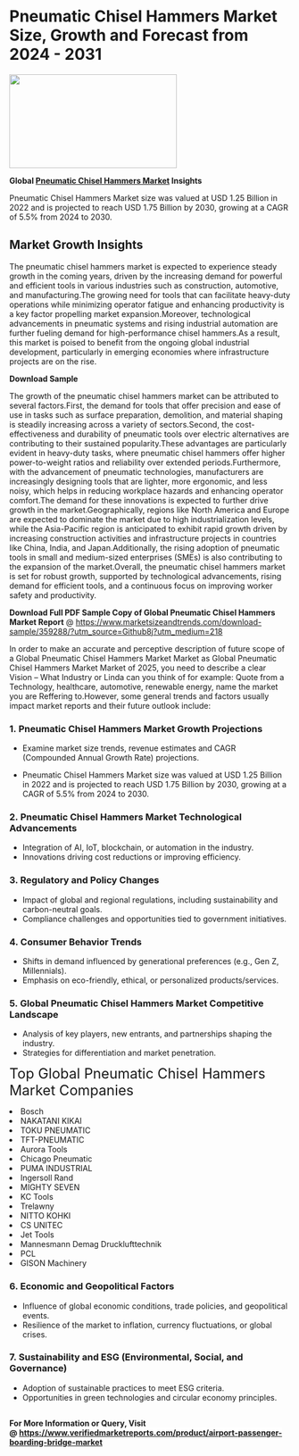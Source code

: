 <H1>Pneumatic Chisel Hammers Market Size, Growth and Forecast from 2024 - 2031</H1><img class="aligncenter size-medium wp-image-584254" src="https://thirdeyenews.in/wp-content/uploads/2024/09/Global-Market-Research-300x168.jpeg" alt="" width="300" height="168" /><p><strong>Global&nbsp;<a href="https://www.marketsizeandtrends.com/download-sample/359288/?utm_source=Github8j?utm_medium=218">Pneumatic Chisel Hammers Market</a> Insights</strong></p><p>Pneumatic Chisel Hammers Market size was valued at USD 1.25 Billion in 2022 and is projected to reach USD 1.75 Billion by 2030, growing at a CAGR of 5.5% from 2024 to 2030.</p><p><h2>Market Growth Insights</h2> <p>The pneumatic chisel hammers market is expected to experience steady growth in the coming years, driven by the increasing demand for powerful and efficient tools in various industries such as construction, automotive, and manufacturing.The growing need for tools that can facilitate heavy-duty operations while minimizing operator fatigue and enhancing productivity is a key factor propelling market expansion.Moreover, technological advancements in pneumatic systems and rising industrial automation are further fueling demand for high-performance chisel hammers.As a result, this market is poised to benefit from the ongoing global industrial development, particularly in emerging economies where infrastructure projects are on the rise.</p> <p><strong>Download Sample</strong></p> <p>The growth of the pneumatic chisel hammers market can be attributed to several factors.First, the demand for tools that offer precision and ease of use in tasks such as surface preparation, demolition, and material shaping is steadily increasing across a variety of sectors.Second, the cost-effectiveness and durability of pneumatic tools over electric alternatives are contributing to their sustained popularity.These advantages are particularly evident in heavy-duty tasks, where pneumatic chisel hammers offer higher power-to-weight ratios and reliability over extended periods.Furthermore, with the advancement of pneumatic technologies, manufacturers are increasingly designing tools that are lighter, more ergonomic, and less noisy, which helps in reducing workplace hazards and enhancing operator comfort.The demand for these innovations is expected to further drive growth in the market.Geographically, regions like North America and Europe are expected to dominate the market due to high industrialization levels, while the Asia-Pacific region is anticipated to exhibit rapid growth driven by increasing construction activities and infrastructure projects in countries like China, India, and Japan.Additionally, the rising adoption of pneumatic tools in small and medium-sized enterprises (SMEs) is also contributing to the expansion of the market.Overall, the pneumatic chisel hammers market is set for robust growth, supported by technological advancements, rising demand for efficient tools, and a continuous focus on improving worker safety and productivity.</p> <p><span class=""><strong>Download Full PDF Sample Copy of Global Pneumatic Chisel Hammers Market Report</strong> @ <a href="https://www.marketsizeandtrends.com/download-sample/359288/?utm_source=Github8j?utm_medium=218" target="_blank">https://www.marketsizeandtrends.com/download-sample/359288/?utm_source=Github8j?utm_medium=218</a></span></p><p>In order to make an accurate and perceptive description of future scope of a Global&nbsp;Pneumatic Chisel Hammers Market Market as Global&nbsp;Pneumatic Chisel Hammers Market Market of 2025, you need to describe a clear Vision &ndash; What Industry or Linda can you think of for example: Quote from a Technology, healthcare, automotive, renewable energy, name the market you are Reffering to.However, some general trends and factors usually impact market reports and their future outlook include:</p><h3>1.&nbsp;<strong>Pneumatic Chisel Hammers Market Growth Projections</strong></h3><ul><li>Examine market size trends, revenue estimates and CAGR (Compounded Annual Growth Rate) projections.</li><li><p>Pneumatic Chisel Hammers Market size was valued at USD 1.25 Billion in 2022 and is projected to reach USD 1.75 Billion by 2030, growing at a CAGR of 5.5% from 2024 to 2030.</p></li></ul><h3>2.&nbsp;<strong>Pneumatic Chisel Hammers Market Technological Advancements</strong></h3><ul><li>Integration of AI, IoT, blockchain, or automation in the industry.</li><li>Innovations driving cost reductions or improving efficiency.</li></ul><h3>3.&nbsp;<strong>Regulatory and Policy Changes</strong></h3><ul><li>Impact of global and regional regulations, including sustainability and carbon-neutral goals.</li><li>Compliance challenges and opportunities tied to government initiatives.</li></ul><h3>4.&nbsp;<strong>Consumer Behavior Trends</strong></h3><ul><li>Shifts in demand influenced by generational preferences (e.g., Gen Z, Millennials).</li><li>Emphasis on eco-friendly, ethical, or personalized products/services.</li></ul><h3>5.&nbsp;<strong>Global Pneumatic Chisel Hammers Market Competitive Landscape</strong></h3><ul><li>Analysis of key players, new entrants, and partnerships shaping the industry.</li><li>Strategies for differentiation and market penetration.</li></ul><p data-pm-slice="1 1 []"><span style="color: inherit; font-family: inherit; font-size: 25px;">Top Global Pneumatic Chisel Hammers Market Companies</span></p><div class="" data-test-id=""><p><li>Bosch</li><li> NAKATANI KIKAI</li><li> TOKU PNEUMATIC</li><li> TFT-PNEUMATIC</li><li> Aurora Tools</li><li> Chicago Pneumatic</li><li> PUMA INDUSTRIAL</li><li> Ingersoll Rand</li><li> MIGHTY SEVEN</li><li> KC Tools</li><li> Trelawny</li><li> NITTO KOHKI</li><li> CS UNITEC</li><li> Jet Tools</li><li> Mannesmann Demag Drucklufttechnik</li><li> PCL</li><li> GISON Machinery</li></p></div><h3>6.&nbsp;<strong>Economic and Geopolitical Factors</strong></h3><ul><li>Influence of global economic conditions, trade policies, and geopolitical events.</li><li>Resilience of the market to inflation, currency fluctuations, or global crises.</li></ul><h3>7.&nbsp;<strong>Sustainability and ESG (Environmental, Social, and Governance)</strong></h3><ul><li>Adoption of sustainable practices to meet ESG criteria.</li><li>Opportunities in green technologies and circular economy principles.</li></ul><h2><strong style="font-size: 14px;">For More Information or Query, Visit @&nbsp;</strong><a style="background-color: #ffffff; font-size: 14px;" href="https://www.marketsizeandtrends.com/report/pneumatic-chisel-hammers-market/" target="_blank">https://www.verifiedmarketreports.com/product/airport-passenger-boarding-bridge-market</a></h2>